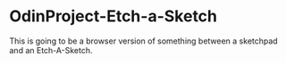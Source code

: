 # OdinProject-Etch-a-Sketch
This is going to be a browser version of something between a sketchpad and an Etch-A-Sketch.
